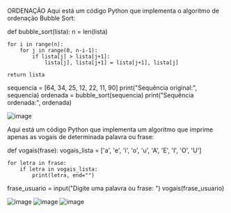 ORDENAÇÃO
Aqui está um código Python que implementa o algoritmo de ordenação Bubble Sort:

def bubble_sort(lista):
    n = len(lista)
    
    for i in range(n):
        for j in range(0, n-i-1):
            if lista[j] > lista[j+1]:
                lista[j], lista[j+1] = lista[j+1], lista[j]
    
    return lista

sequencia = [64, 34, 25, 12, 22, 11, 90]
print("Sequência original:", sequencia)
ordenada = bubble_sort(sequencia)
print("Sequência ordenada:", ordenada)

![image](https://github.com/user-attachments/assets/19c75ad5-91d5-49e1-9dd4-358b16474605)

Aqui está um código Python que implementa um algoritmo que imprime apenas as vogais de determinada palavra ou frase:

def vogais(frase):
    vogais_lista = ['a', 'e', 'i', 'o', 'u', 'A', 'E', 'I', 'O', 'U']
    
    for letra in frase:
        if letra in vogais_lista:
            print(letra, end="")

frase_usuario = input("Digite uma palavra ou frase: ")
vogais(frase_usuario)

![image](https://github.com/user-attachments/assets/bd930000-9260-4c61-a5a2-f413defd237b)
![image](https://github.com/user-attachments/assets/ac492fd8-e1f4-408d-b425-880d2368c2c4)
![image](https://github.com/user-attachments/assets/882a7583-d6d1-471b-a647-23febf657b54)
